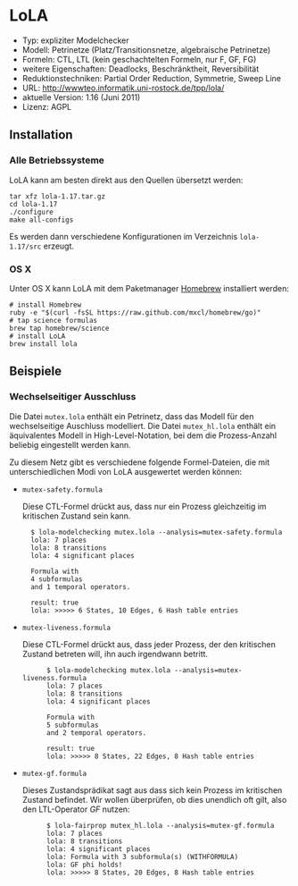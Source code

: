 # LoLA

- Typ: expliziter Modelchecker
- Modell: Petrinetze (Platz/Transitionsnetze, algebraische Petrinetze)
- Formeln: CTL, LTL (kein geschachtelten Formeln, nur F, GF, FG)
- weitere Eigenschaften: Deadlocks, Beschränktheit, Reversibilität
- Reduktionstechniken: Partial Order Reduction, Symmetrie, Sweep Line
- URL: http://wwwteo.informatik.uni-rostock.de/tpp/lola/
- aktuelle Version: 1.16 (Juni 2011)
- Lizenz: AGPL

## Installation

### Alle Betriebssysteme

LoLA kann am besten direkt aus den Quellen übersetzt werden:

    tar xfz lola-1.17.tar.gz
    cd lola-1.17
    ./configure
    make all-configs

Es werden dann verschiedene Konfigurationen im Verzeichnis `lola-1.17/src` erzeugt.

### OS X

Unter OS X kann LoLA mit dem Paketmanager [Homebrew](http://brew.sh) installiert werden:

    # install Homebrew
    ruby -e "$(curl -fsSL https://raw.github.com/mxcl/homebrew/go)"
    # tap science formulas
    brew tap homebrew/science 
    # install LoLA
    brew install lola

## Beispiele

### Wechselseitiger Ausschluss

Die Datei `mutex.lola` enthält ein Petrinetz, dass das Modell für den wechselseitige Auschluss modelliert. Die Datei `mutex_hl.lola` enthält ein äquivalentes Modell in High-Level-Notation, bei dem die Prozess-Anzahl beliebig eingestellt werden kann.

Zu diesem Netz gibt es verschiedene folgende Formel-Dateien, die mit unterschiedlichen Modi von LoLA ausgewertet werden können:

- `mutex-safety.formula`
  
  Diese CTL-Formel drückt aus, dass nur ein Prozess gleichzeitig im kritischen Zustand sein kann.
  
        $ lola-modelchecking mutex.lola --analysis=mutex-safety.formula
        lola: 7 places
        lola: 8 transitions
        lola: 4 significant places
        
        Formula with 
        4 subformulas
        and 1 temporal operators.
        
        result: true
        lola: >>>>> 6 States, 10 Edges, 6 Hash table entries

- `mutex-liveness.formula`

  Diese CTL-Formel drückt aus, dass jeder Prozess, der den kritischen Zustand betreten will, ihn auch irgendwann betritt.

            $ lola-modelchecking mutex.lola --analysis=mutex-liveness.formula
            lola: 7 places
            lola: 8 transitions
            lola: 4 significant places
            
            Formula with 
            5 subformulas
            and 2 temporal operators.
            
            result: true
            lola: >>>>> 8 States, 22 Edges, 8 Hash table entries

- `mutex-gf.formula`

  Dieses Zustandsprädikat sagt aus dass sich kein Prozess im kritischen Zustand befindet. Wir wollen überprüfen, ob dies unendlich oft gilt, also den LTL-Operator *GF* nutzen:

            $ lola-fairprop mutex_hl.lola --analysis=mutex-gf.formula 
            lola: 7 places
            lola: 8 transitions
            lola: 4 significant places
            lola: Formula with 3 subformula(s) (WITHFORMULA)
            lola: GF phi holds!
            lola: >>>>> 8 States, 20 Edges, 8 Hash table entries

